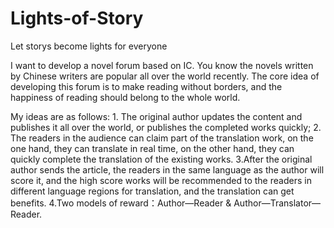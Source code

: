 # Lights-of-Story
Let storys become lights for everyone


I want to develop a novel forum based on IC. You know the novels written by Chinese writers are popular all over the world recently. The core idea of developing this forum is to make reading without borders, and the happiness of reading should belong to the whole world. 

My ideas are as follows: 
    1. The original author updates the content and publishes it all over the world, or publishes the completed works quickly;
    2. The readers in the audience can claim part of the translation work, on the one hand, they can translate in real time, on the other hand, they can quickly complete the translation of the existing works.
    3.After the original author sends the article, the readers in the same language as the author will score it, and the high score works will be recommended to the readers in different language regions for translation, and the translation can get benefits.
    4.Two models of reward：Author—Reader & Author—Translator—Reader. 
